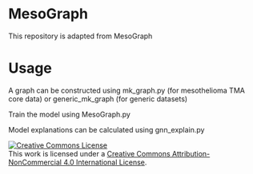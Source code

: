 # MesoGraph

This repository is adapted from MesoGraph 


# Usage


A graph can be constructed using mk_graph.py (for mesothelioma TMA core data) or generic_mk_graph (for generic datasets)

Train the model using MesoGraph.py

Model explanations can be calculated using gnn_explain.py



<a rel="license" href="http://creativecommons.org/licenses/by-nc/4.0/"><img alt="Creative Commons License" style="border-width:0" src="https://i.creativecommons.org/l/by-nc/4.0/88x31.png" /></a><br />This work is licensed under a <a rel="license" href="http://creativecommons.org/licenses/by-nc/4.0/">Creative Commons Attribution-NonCommercial 4.0 International License</a>.
